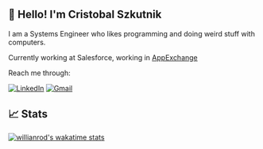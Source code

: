 <h2>👋 Hello! I'm Cristobal Szkutnik</h2>

I am a Systems Engineer who likes programming and doing weird stuff with computers.

Currently working at Salesforce, working in [AppExchange](https://appexchange.salesforce.com/)

Reach me through: 

[![LinkedIn](https://img.shields.io/badge/linkedin-%230077B5.svg?style=for-the-badge&logo=linkedin&logoColor=white)](https://www.linkedin.com/in/crisszkutnik/)
[![Gmail](https://img.shields.io/badge/Gmail-D14836?style=for-the-badge&logo=gmail&logoColor=white)](mailto:crisszkutnik@gmail.com)

## 📈 Stats

[![willianrod's wakatime stats](https://github-readme-stats.vercel.app/api/wakatime?username=@crisszkutnik&layout=compact&theme=dracula)](https://github.com/anuraghazra/github-readme-stats)

